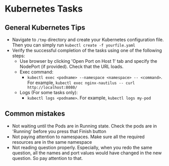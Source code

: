 # Kubernetes Tasks
## General Kubernetes Tips
* Navigate to `/tmp` directory and create your Kubernetes configuration file. Then you can simply run `kubectl create -f yourfile.yaml`
* Verify the successful completion of the tasks using one of the following steps:
    * Use browser by clicking 'Open Port on Host 1' tab and specify the NodePort (if provided). Check that the URL loads.
    * Exec command:
      * `kubectl exec <podname> --namespace <namespace> -- <command>`. For example, `kubectl exec nginx-nautilus -- curl http://localhost:8080/`
    * Logs (For some tasks only):
      * `kubectl logs <podname>`. For example, `kubectl logs my-pod` 


## Common mistakes
* Not waiting until the Pods are in Running state. Check the pods are in 'Running' before you press that Finish button
* Not paying attention to namespaces. Make sure all the required resources are in the same namespace
* Not reading question properly. Especially, when you redo the same question, all the names and port values would have changed in the new question. So pay attention to that. 

